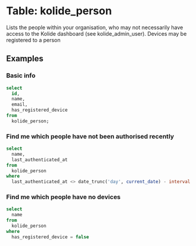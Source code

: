 # Table: kolide_person

Lists the people within your organisation, who may not necessarily have access to the Kolide dashboard (see kolide_admin_user). Devices may be registered to a person

## Examples

### Basic info

```sql
select
  id,
  name,
  email,
  has_registered_device
from
  kolide_person;
```

### Find me which people have not been authorised recently

```sql
select
  name,
  last_authenticated_at
from
  kolide_person
where
  last_authenticated_at <> date_trunc('day', current_date) - interval '4 weeks';
```

### Find me which people have no devices

```sql
select
  name
from
  kolide_person
where
  has_registered_device = false
```
